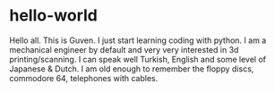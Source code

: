 # hello-world

Hello all.
This is Guven. I just start learning coding with python.
I am a mechanical engineer by default and very very interested in 3d printing/scanning. 
I can speak well Turkish, English and some level of Japanese & Dutch. 
I am old enough to remember the floppy discs, commodore 64, telephones with cables. 
